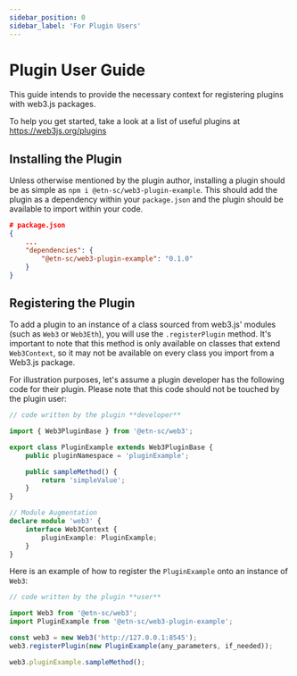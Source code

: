 ```yaml
---
sidebar_position: 0
sidebar_label: 'For Plugin Users'
---
```


# Plugin User Guide

This guide intends to provide the necessary context for registering plugins with web3.js packages.

To help you get started, take a look at a list of useful plugins at <https://web3js.org/plugins>

## Installing the Plugin

Unless otherwise mentioned by the plugin author, installing a plugin should be as simple as `npm i @etn-sc/web3-plugin-example`. This should add the plugin as a dependency within your `package.json` and the plugin should be available to import within your code.

```json
# package.json
{
	...
	"dependencies": {
		"@etn-sc/web3-plugin-example": "0.1.0"
	}
}
```

## Registering the Plugin

To add a plugin to an instance of a class sourced from web3.js' modules (such as `Web3` or `Web3Eth`), you will use the `.registerPlugin` method. It's important to note that this method is only available on classes that extend `Web3Context`, so it may not be available on every class you import from a Web3.js package.

For illustration purposes, let's assume a plugin developer has the following code for their plugin. Please note that this code should not be touched by the plugin user:

```typescript
// code written by the plugin **developer**

import { Web3PluginBase } from '@etn-sc/web3';

export class PluginExample extends Web3PluginBase {
	public pluginNamespace = 'pluginExample';

	public sampleMethod() {
		return 'simpleValue';
	}
}

// Module Augmentation
declare module 'web3' {
	interface Web3Context {
		pluginExample: PluginExample;
	}
}
```

Here is an example of how to register the `PluginExample` onto an instance of `Web3`:

```typescript
// code written by the plugin **user**

import Web3 from '@etn-sc/web3';
import PluginExample from '@etn-sc/web3-plugin-example';

const web3 = new Web3('http://127.0.0.1:8545');
web3.registerPlugin(new PluginExample(any_parameters, if_needed));

web3.pluginExample.sampleMethod();
```
